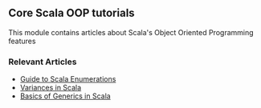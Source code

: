 ## Core Scala OOP tutorials

This module contains articles about Scala's Object Oriented Programming features

### Relevant Articles

- [Guide to Scala Enumerations](https://baeldung.com/scala/enumerations)
- [Variances in Scala](https://www.baeldung.com/scala/variances)
- [Basics of Generics in Scala](https://www.baeldung.com/scala/generics-basics)
